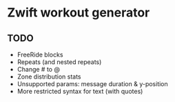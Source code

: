 # Zwift workout generator

## TODO

- FreeRide blocks
- Repeats (and nested repeats)
- Change # to @
- Zone distribution stats
- Unsupported params: message duration & y-position
- More restricted syntax for text (with quotes)
